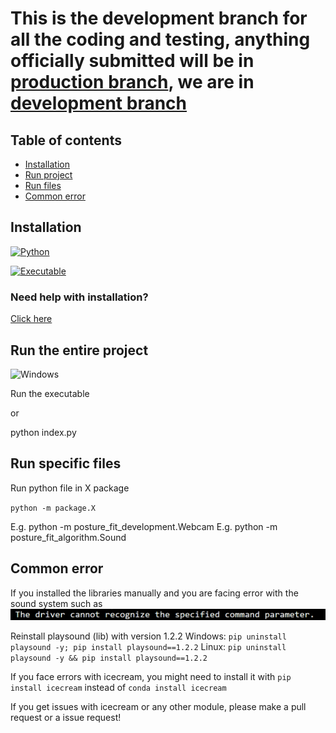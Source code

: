 # This is the development branch for all the coding and testing, anything officially submitted will be in [production branch](https://github.com/Kamikamer/capstone/tree/main), we are in [development branch](https://github.com/Kamikamer/capstone/tree/development)

## Table of contents

- [Installation](#installation)
- [Run project](#run-the-entire-project)
- [Run files](#run-specific-files)
- [Common error](#common-error)

## Installation

[![Python](https://img.shields.io/badge/Python-3776AB?style=for-the-badge&logo=python&logoColor=white)](https://github.com/Kamikamer/capstone/tree/main/docs/source-compilation.md)

[![Executable](https://img.shields.io/badge/Executable-3776AB?style=for-the-badge&color=000&logoColor=white)](https://github.com/Kamikamer/capstone/releases/download/v1.0.0/PostureFit.exe)

### Need help with installation?

[Click here](https://github.com/Kamikamer/capstone/tree/main/docs)

## Run the entire project

![Windows](https://img.shields.io/badge/Windows-0078D6?style=for-the-badge&logo=windows&logoColor=white)

Run the executable

or

python index.py

## Run specific files

Run python file in X package

``python -m package.X``

E.g. python -m posture_fit_development.Webcam
E.g. python -m posture_fit_algorithm.Sound

## Common error

If you installed the libraries manually and you are facing error with the sound system such as ![The driver cannot recognize the spececified command parameter.](/assets/driver_error_sp.png)

Reinstall playsound (lib) with version 1.2.2
Windows: `pip uninstall playsound -y; pip install playsound==1.2.2`
Linux: `pip uninstall playsound -y && pip install playsound==1.2.2`

If you face errors with icecream, you might need to install it with
`pip install icecream` instead of `conda install icecream`

If you get issues with icecream or any other module, please make a pull request or a issue request!
